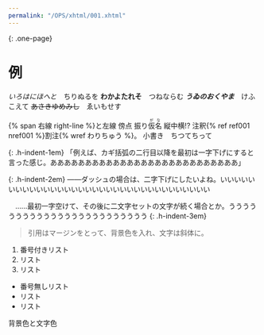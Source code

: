 ```yaml
---
permalink: "/OPS/xhtml/001.xhtml"
---
```

{: .one-page}
# 例

*いろはにほへと*　ちりぬるを
**わかよたれそ**　つねならむ
***うゐのおくやま***　けふこえて
~~あさきゆめみし~~　ゑいもせす

{% span 右線 right-line %}と<span class="left-line">左線</span>
<span class="em-sesame">傍点</span>
振り<ruby>仮名<rt>がな</rt></ruby>
縦中横<span class="tcy">!?</span>
注釈{% ref ref001 nref001 %}割注{% wref わりちゅう %}。
小書き　ち<span class="kogaki">つ</span>てちって

{: .h-indent-1em}
「例えば、カギ括弧の二行目以降を最初は一字下げにすると言った感じ。あああああああああああああああああああああああああああ」

{: .h-indent-2em}
——ダッシュの場合は、二字下げにしたいよね。いいいいいいいいいいいいいいいいいいいいいいいいいいいいいいいいいい

　……最初一字空けて、その後に二文字セットの文字が続く場合とか。うううううううううううううううううううううううう
{: .h-indent-3em}

>引用はマージンをとって、背景色を入れ、文字は斜体に。

1. 番号付きリスト
2. リスト
3. リスト

- 番号無しリスト
- リスト
- リスト

<span class="bg-pink">背景色</span>と<span class="font-red">文字色</span>